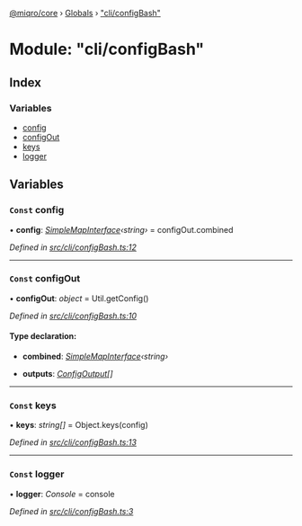 [@miqro/core](../README.md) › [Globals](../globals.md) › ["cli/configBash"](_cli_configbash_.md)

# Module: "cli/configBash"

## Index

### Variables

* [config](_cli_configbash_.md#const-config)
* [configOut](_cli_configbash_.md#const-configout)
* [keys](_cli_configbash_.md#const-keys)
* [logger](_cli_configbash_.md#const-logger)

## Variables

### `Const` config

• **config**: *[SimpleMapInterface](../interfaces/_util_util_.simplemapinterface.md)‹string›* = configOut.combined

*Defined in [src/cli/configBash.ts:12](https://github.com/claukers/miqro-core/blob/cc47cc5/src/cli/configBash.ts#L12)*

___

### `Const` configOut

• **configOut**: *object* = Util.getConfig()

*Defined in [src/cli/configBash.ts:10](https://github.com/claukers/miqro-core/blob/cc47cc5/src/cli/configBash.ts#L10)*

#### Type declaration:

* **combined**: *[SimpleMapInterface](../interfaces/_util_util_.simplemapinterface.md)‹string›*

* **outputs**: *[ConfigOutput](_util_util_.md#configoutput)[]*

___

### `Const` keys

• **keys**: *string[]* = Object.keys(config)

*Defined in [src/cli/configBash.ts:13](https://github.com/claukers/miqro-core/blob/cc47cc5/src/cli/configBash.ts#L13)*

___

### `Const` logger

• **logger**: *Console* = console

*Defined in [src/cli/configBash.ts:3](https://github.com/claukers/miqro-core/blob/cc47cc5/src/cli/configBash.ts#L3)*
